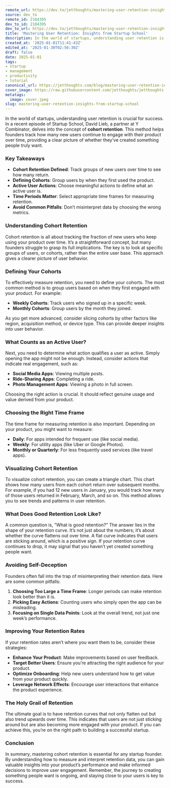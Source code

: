 ```yaml
---
remote_url: https://dev.to/jetthoughts/mastering-user-retention-insights-from-startup-school-fl0
source: dev_to
remote_id: 2184395
dev_to_id: 2184395
dev_to_url: https://dev.to/jetthoughts/mastering-user-retention-insights-from-startup-school-fl0
title: 'Mastering User Retention: Insights from Startup School'
description: In the world of startups, understanding user retention is crucial for success. In a recent episode of...
created_at: '2025-01-01T11:41:43Z'
edited_at: '2025-01-30T02:56:30Z'
draft: false
date: 2025-01-01
tags:
- startup
- management
- productivity
- tutorial
canonical_url: https://jetthoughts.com/blog/mastering-user-retention-insights-from-startup-school/
cover_image: https://raw.githubusercontent.com/jetthoughts/jetthoughts.github.io/master/content/blog/mastering-user-retention-insights-from-startup-school/cover.jpeg
metatags:
  image: cover.jpeg
slug: mastering-user-retention-insights-from-startup-school
---
```

In the world of startups, understanding user retention is crucial for success. In a recent episode of Startup School, David Lieb, a partner at Y Combinator, delves into the concept of **cohort retention**. This method helps founders track how many new users continue to engage with their product over time, providing a clear picture of whether they’ve created something people truly want.

### Key Takeaways

*   **Cohort Retention Defined**: Track groups of new users over time to see how many return.
*   **Defining Cohorts**: Group users by when they first used the product.
*   **Active User Actions**: Choose meaningful actions to define what an active user is.
*   **Time Periods Matter**: Select appropriate time frames for measuring retention.
*   **Avoid Common Pitfalls**: Don’t misinterpret data by choosing the wrong metrics.

### Understanding Cohort Retention

Cohort retention is all about tracking the fraction of new users who keep using your product over time. It’s a straightforward concept, but many founders struggle to grasp its full implications. The key is to look at specific groups of users, or cohorts, rather than the entire user base. This approach gives a clearer picture of user behavior.

### Defining Your Cohorts

To effectively measure retention, you need to define your cohorts. The most common method is to group users based on when they first engaged with your product. For example:

*   **Weekly Cohorts**: Track users who signed up in a specific week.
*   **Monthly Cohorts**: Group users by the month they joined.

As you get more advanced, consider slicing cohorts by other factors like region, acquisition method, or device type. This can provide deeper insights into user behavior.

### What Counts as an Active User?

Next, you need to determine what action qualifies a user as active. Simply opening the app might not be enough. Instead, consider actions that indicate real engagement, such as:

*   **Social Media Apps**: Viewing multiple posts.
*   **Ride-Sharing Apps**: Completing a ride.
*   **Photo Management Apps**: Viewing a photo in full screen.

Choosing the right action is crucial. It should reflect genuine usage and value derived from your product.

### Choosing the Right Time Frame

The time frame for measuring retention is also important. Depending on your product, you might want to measure:

*   **Daily**: For apps intended for frequent use (like social media).
*   **Weekly**: For utility apps (like Uber or Google Photos).
*   **Monthly or Quarterly**: For less frequently used services (like travel apps).

### Visualizing Cohort Retention

To visualize cohort retention, you can create a triangle chart. This chart shows how many users from each cohort return over subsequent months. For example, if you had 12 new users in January, you would track how many of those users returned in February, March, and so on. This method allows you to see trends and patterns in user retention.

### What Does Good Retention Look Like?

A common question is, "What is good retention?" The answer lies in the shape of your retention curve. It’s not just about the numbers; it’s about whether the curve flattens out over time. A flat curve indicates that users are sticking around, which is a positive sign. If your retention curve continues to drop, it may signal that you haven’t yet created something people want.

### Avoiding Self-Deception

Founders often fall into the trap of misinterpreting their retention data. Here are some common pitfalls:

1.  **Choosing Too Large a Time Frame**: Longer periods can make retention look better than it is.
2.  **Picking Easy Actions**: Counting users who simply open the app can be misleading.
3.  **Focusing on Single Data Points**: Look at the overall trend, not just one week’s performance.

### Improving Your Retention Rates

If your retention rates aren’t where you want them to be, consider these strategies:

*   **Enhance Your Product**: Make improvements based on user feedback.
*   **Target Better Users**: Ensure you’re attracting the right audience for your product.
*   **Optimize Onboarding**: Help new users understand how to get value from your product quickly.
*   **Leverage Network Effects**: Encourage user interactions that enhance the product experience.

### The Holy Grail of Retention

The ultimate goal is to have retention curves that not only flatten out but also trend upwards over time. This indicates that users are not just sticking around but are also becoming more engaged with your product. If you can achieve this, you’re on the right path to building a successful startup.

### Conclusion

In summary, mastering cohort retention is essential for any startup founder. By understanding how to measure and interpret retention data, you can gain valuable insights into your product’s performance and make informed decisions to improve user engagement. Remember, the journey to creating something people want is ongoing, and staying close to your users is key to success.
